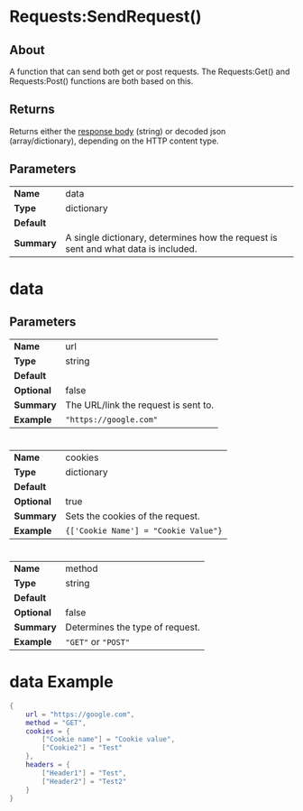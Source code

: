 # Requests:SendRequest()

## About
A function that can send both get or post requests. The Requests:Get() and Requests:Post() functions are both based on this.

## Returns
Returns either the [response body](https://github.com/astriaInight/RBXRequests/blob/main/documentation/responsebody.md) (string) or decoded json (array/dictionary), depending on the HTTP content type. 

## Parameters

|   |   |
--- | ---
|**Name** | data |
| **Type** | dictionary |
| **Default** |   |
| **Summary** | A single dictionary, determines how the request is sent and what data is included. |

# data
## Parameters

|   |   |
--- | ---
| **Name** | url |
| **Type** | string |
| **Default** |  |
| **Optional** | false |
| **Summary** | The URL/link the request is sent to. |
| **Example** | ```"https://google.com"``` |

# 

|   |   |
--- | ---
| **Name** | cookies |
| **Type** | dictionary |
| **Default** |  |
| **Optional** | true |
| **Summary** | Sets the cookies of the request. |
| **Example** | ```{['Cookie Name'] = "Cookie Value"}``` |

# 

|   |   |
--- | ---
| **Name** | method |
| **Type** | string |
| **Default** |  |
| **Optional** | false |
| **Summary** | Determines the type of request. |
| **Example** | `"GET"` or `"POST"` |

# data Example
```lua
{
    url = "https://google.com",
    method = "GET",
    cookies = {
        ["Cookie name"] = "Cookie value",
        ["Cookie2"] = "Test"
    },
    headers = {
        ["Header1"] = "Test",
        ["Header2"] = "Test2"
    }
}
```


